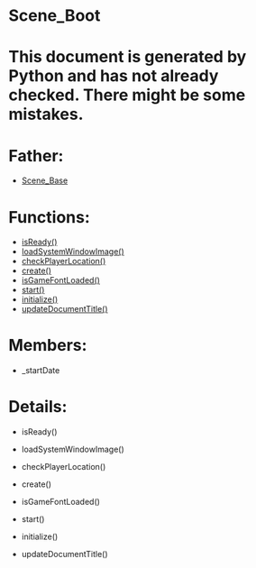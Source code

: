 Scene_Boot
===

# This document is generated by Python and has not already checked. There might be some mistakes.

# Father:
* [Scene_Base](Scene_Base.md)


# Functions:
* [isReady()](#isReady)
* [loadSystemWindowImage()](#loadSystemWindowImage)
* [checkPlayerLocation()](#checkPlayerLocation)
* [create()](#create)
* [isGameFontLoaded()](#isGameFontLoaded)
* [start()](#start)
* [initialize()](#initialize)
* [updateDocumentTitle()](#updateDocumentTitle)

# Members:
* _startDate

# Details:
<p id=isReady></p>

* isReady()
	

<p id=loadSystemWindowImage></p>

* loadSystemWindowImage()
	

<p id=checkPlayerLocation></p>

* checkPlayerLocation()
	

<p id=create></p>

* create()
	

<p id=isGameFontLoaded></p>

* isGameFontLoaded()
	

<p id=start></p>

* start()
	

<p id=initialize></p>

* initialize()
	

<p id=updateDocumentTitle></p>

* updateDocumentTitle()
	

